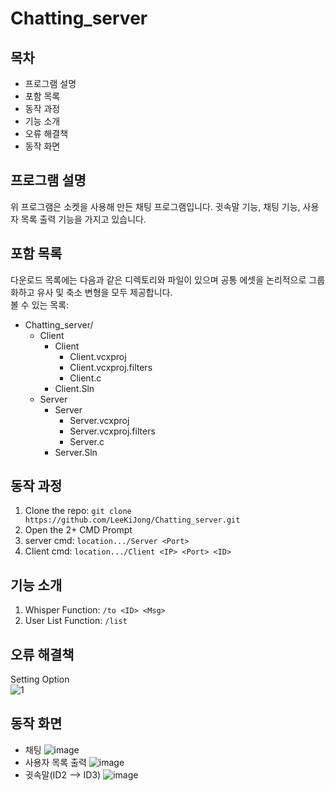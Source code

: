 # Chatting_server
## 목차
* 프로그램 설명
* 포함 목록
* 동작 과정
* 기능 소개
* 오류 해결책
* 동작 화면
## 프로그램 설명
위 프로그램은 소켓을 사용해 만든 채팅 프로그램입니다. 귓속말 기능, 채팅 기능, 사용자 목록 출력 기능을 가지고 있습니다.
## 포함 목록
다운로드 목록에는 다음과 같은 디렉토리와 파일이 있으며 공통 에셋을 논리적으로 그룹화하고 유사 및 축소 변형을 모두 제공합니다.  
볼 수 있는 목록:
* Chatting_server/
   * Client
      * Client
         * Client.vcxproj
         * Client.vcxproj.filters
         * Client.c
      * Client.Sln
   * Server
      * Server
         * Server.vcxproj
         * Server.vcxproj.filters
         * Server.c
      * Server.Sln

## 동작 과정
1. Clone the repo: `git clone https://github.com/LeeKiJong/Chatting_server.git` 
2. Open the 2+ CMD Prompt
3. server cmd: `location.../Server <Port>`
4. Client cmd: `location.../Client <IP> <Port> <ID>`
## 기능 소개
1. Whisper Function: `/to <ID> <Msg>`
2. User List Function: `/list`
## 오류 해결책
Setting Option  
![1](https://user-images.githubusercontent.com/52438368/65368884-772f6f00-dc81-11e9-87b3-d89dc1af1dac.PNG)
## 동작 화면
* 채팅
![image](https://user-images.githubusercontent.com/52438368/67141192-08ebc580-f29c-11e9-8684-d80781f7f3f3.png)
* 사용자 목록 출력
![image](https://user-images.githubusercontent.com/52438368/67141207-24ef6700-f29c-11e9-935f-db0a469b1a73.png)
* 귓속말(ID2 --> ID3)
![image](https://user-images.githubusercontent.com/52438368/67141352-c24a9b00-f29c-11e9-9458-1d264036524c.png)


